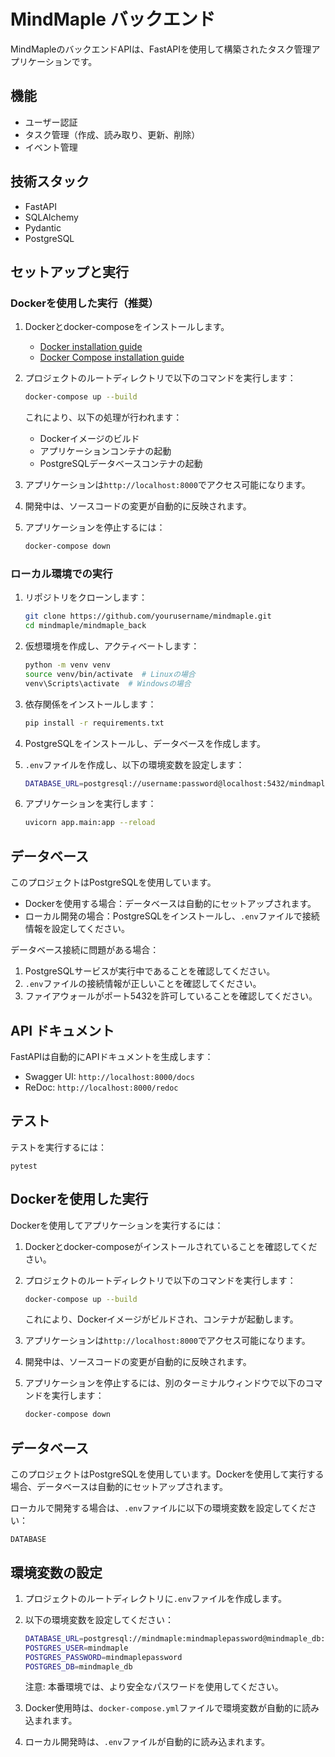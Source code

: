 # MindMaple バックエンド

MindMapleのバックエンドAPIは、FastAPIを使用して構築されたタスク管理アプリケーションです。

## 機能

- ユーザー認証
- タスク管理（作成、読み取り、更新、削除）
- イベント管理

## 技術スタック

- FastAPI
- SQLAlchemy
- Pydantic
- PostgreSQL

## セットアップと実行

### Dockerを使用した実行（推奨）

1. Dockerとdocker-composeをインストールします。
   - [Docker installation guide](https://docs.docker.com/get-docker/)
   - [Docker Compose installation guide](https://docs.docker.com/compose/install/)

2. プロジェクトのルートディレクトリで以下のコマンドを実行します：

   ```bash
   docker-compose up --build
   ```

   これにより、以下の処理が行われます：
   - Dockerイメージのビルド
   - アプリケーションコンテナの起動
   - PostgreSQLデータベースコンテナの起動

3. アプリケーションは`http://localhost:8000`でアクセス可能になります。

4. 開発中は、ソースコードの変更が自動的に反映されます。

5. アプリケーションを停止するには：

   ```bash
   docker-compose down
   ```

### ローカル環境での実行

1. リポジトリをクローンします：

   ```bash
   git clone https://github.com/yourusername/mindmaple.git
   cd mindmaple/mindmaple_back
   ```

2. 仮想環境を作成し、アクティベートします：

   ```bash
   python -m venv venv
   source venv/bin/activate  # Linuxの場合
   venv\Scripts\activate  # Windowsの場合
   ```

3. 依存関係をインストールします：

   ```bash
   pip install -r requirements.txt
   ```

4. PostgreSQLをインストールし、データベースを作成します。

5. `.env`ファイルを作成し、以下の環境変数を設定します：

   ```bash
   DATABASE_URL=postgresql://username:password@localhost:5432/mindmaple_db
   ```

6. アプリケーションを実行します：

   ```bash
   uvicorn app.main:app --reload
   ```

## データベース

このプロジェクトはPostgreSQLを使用しています。

- Dockerを使用する場合：データベースは自動的にセットアップされます。
- ローカル開発の場合：PostgreSQLをインストールし、`.env`ファイルで接続情報を設定してください。

データベース接続に問題がある場合：
1. PostgreSQLサービスが実行中であることを確認してください。
2. `.env`ファイルの接続情報が正しいことを確認してください。
3. ファイアウォールがポート5432を許可していることを確認してください。

## API ドキュメント

FastAPIは自動的にAPIドキュメントを生成します：

- Swagger UI: `http://localhost:8000/docs`
- ReDoc: `http://localhost:8000/redoc`

## テスト

テストを実行するには：

```
pytest
```

## Dockerを使用した実行

Dockerを使用してアプリケーションを実行するには：

1. Dockerとdocker-composeがインストールされていることを確認してください。

2. プロジェクトのルートディレクトリで以下のコマンドを実行します：

   ```bash
   docker-compose up --build
   ```

   これにより、Dockerイメージがビルドされ、コンテナが起動します。

3. アプリケーションは`http://localhost:8000`でアクセス可能になります。

4. 開発中は、ソースコードの変更が自動的に反映されます。

5. アプリケーションを停止するには、別のターミナルウィンドウで以下のコマンドを実行します：

   ```bash
   docker-compose down
   ```

## データベース

このプロジェクトはPostgreSQLを使用しています。Dockerを使用して実行する場合、データベースは自動的にセットアップされます。

ローカルで開発する場合は、`.env`ファイルに以下の環境変数を設定してください：

```
DATABASE

```
## 環境変数の設定

1. プロジェクトのルートディレクトリに`.env`ファイルを作成します。
2. 以下の環境変数を設定してください：

   ```bash
   DATABASE_URL=postgresql://mindmaple:mindmaplepassword@mindmaple_db:5432/mindmaple_db
   POSTGRES_USER=mindmaple
   POSTGRES_PASSWORD=mindmaplepassword
   POSTGRES_DB=mindmaple_db
   ```

   注意: 本番環境では、より安全なパスワードを使用してください。

3. Docker使用時は、`docker-compose.yml`ファイルで環境変数が自動的に読み込まれます。
4. ローカル開発時は、`.env`ファイルが自動的に読み込まれます。
